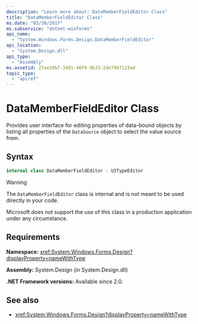 ```yaml
---
description: "Learn more about: DataMemberFieldEditor Class"
title: "DataMemberFieldEditor Class"
ms.date: "03/30/2017"
ms.subservice: "dotnet-winforms"
api_name:
  - "System.Windows.Forms.Design.DataMemberFieldEditor"
api_location:
  - "System.Design.dll"
api_type:
  - "Assembly"
ms.assetid: 27ae39b7-3491-40f9-9b33-2de798f123ad
topic_type:
  - "apiref"
---
```


# DataMemberFieldEditor Class

Provides user interface for editing properties of data-bound objects by listing all properties of the `DataSource` object to select the value source from.

## Syntax

```csharp
internal class DataMemberFieldEditor : UITypeEditor
```

> [!WARNING]
> The `DataMemberFieldEditor` class is internal and is not meant to be used directly in your code.
>
> Microsoft does not support the use of this class in a production application under any circumstance.

## Requirements

**Namespace:** <xref:System.Windows.Forms.Design?displayProperty=nameWithType>

**Assembly:** System.Design (in System.Design.dll)

**.NET Framework versions:** Available since 2.0.

## See also

- <xref:System.Windows.Forms.Design?displayProperty=nameWithType>
